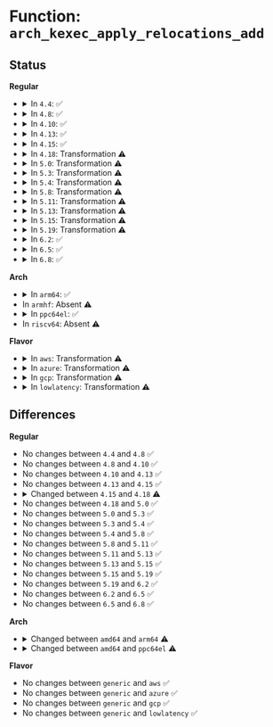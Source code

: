 # Function: <code>arch_kexec_apply_relocations_add</code>

## Status
<b>Regular</b>
<ul>
<li>
<details>
<summary>In <code>4.4</code>: ✅</summary>

```c
int arch_kexec_apply_relocations_add(const Elf64_Ehdr *ehdr, Elf64_Shdr *sechdrs, unsigned int relsec);
```

**Collision:** Unique Global

**Inline:** No

**Transformation:** False

**Instances:**

```
In arch/x86/kernel/machine_kexec_64.c (ffffffff8105c0c0)
Location: arch/x86/kernel/machine_kexec_64.c:408
Inline: False
Direct callers:
  - kernel/kexec_file.c:kexec_load_purgatory
```
**Symbols:**

```
ffffffff8105c0c0-ffffffff8105c398: arch_kexec_apply_relocations_add (STB_WEAK)
```
</details>
</li>
<li>
<details>
<summary>In <code>4.8</code>: ✅</summary>

```c
int arch_kexec_apply_relocations_add(const Elf64_Ehdr *ehdr, Elf64_Shdr *sechdrs, unsigned int relsec);
```

**Collision:** Unique Global

**Inline:** No

**Transformation:** False

**Instances:**

```
In arch/x86/kernel/machine_kexec_64.c (ffffffff8105c230)
Location: arch/x86/kernel/machine_kexec_64.c:410
Inline: False
Direct callers:
  - kernel/kexec_file.c:kexec_load_purgatory
```
**Symbols:**

```
ffffffff8105c230-ffffffff8105c509: arch_kexec_apply_relocations_add (STB_WEAK)
```
</details>
</li>
<li>
<details>
<summary>In <code>4.10</code>: ✅</summary>

```c
int arch_kexec_apply_relocations_add(const Elf64_Ehdr *ehdr, Elf64_Shdr *sechdrs, unsigned int relsec);
```

**Collision:** Unique Global

**Inline:** No

**Transformation:** False

**Instances:**

```
In arch/x86/kernel/machine_kexec_64.c (ffffffff8105f1b0)
Location: arch/x86/kernel/machine_kexec_64.c:411
Inline: False
Direct callers:
  - kernel/kexec_file.c:kexec_load_purgatory
```
**Symbols:**

```
ffffffff8105f1b0-ffffffff8105f489: arch_kexec_apply_relocations_add (STB_WEAK)
```
</details>
</li>
<li>
<details>
<summary>In <code>4.13</code>: ✅</summary>

```c
int arch_kexec_apply_relocations_add(const Elf64_Ehdr *ehdr, Elf64_Shdr *sechdrs, unsigned int relsec);
```

**Collision:** Unique Global

**Inline:** No

**Transformation:** False

**Instances:**

```
In arch/x86/kernel/machine_kexec_64.c (ffffffff8105e890)
Location: arch/x86/kernel/machine_kexec_64.c:429
Inline: False
Direct callers:
  - kernel/kexec_file.c:kexec_load_purgatory
```
**Symbols:**

```
ffffffff8105e890-ffffffff8105eb54: arch_kexec_apply_relocations_add (STB_WEAK)
```
</details>
</li>
<li>
<details>
<summary>In <code>4.15</code>: ✅</summary>

```c
int arch_kexec_apply_relocations_add(const Elf64_Ehdr *ehdr, Elf64_Shdr *sechdrs, unsigned int relsec);
```

**Collision:** Unique Global

**Inline:** No

**Transformation:** False

**Instances:**

```
In arch/x86/kernel/machine_kexec_64.c (ffffffff810625d0)
Location: arch/x86/kernel/machine_kexec_64.c:431
Inline: False
Direct callers:
  - kernel/kexec_file.c:kexec_load_purgatory
```
**Symbols:**

```
ffffffff810625d0-ffffffff8106289a: arch_kexec_apply_relocations_add (STB_WEAK)
```
</details>
</li>
<li>
<details>
<summary>In <code>4.18</code>: Transformation ⚠️</summary>

```c
int arch_kexec_apply_relocations_add(struct purgatory_info *pi, Elf64_Shdr *section, const Elf64_Shdr *relsec, const Elf64_Shdr *symtabsec);
```

**Collision:** Unique Global

**Inline:** No

**Transformation:** True

**Instances:**

```
In arch/x86/kernel/machine_kexec_64.c (ffffffff8113a28c)
Location: arch/x86/kernel/machine_kexec_64.c:396
Inline: False
Direct callers:
  - kernel/kexec_file.c:kexec_load_purgatory
```
**Symbols:**

```
ffffffff81065860-ffffffff810658df: arch_kexec_apply_relocations_add.cold.8 (STB_LOCAL)
ffffffff810655c0-ffffffff810657f9: arch_kexec_apply_relocations_add (STB_WEAK)
```
</details>
</li>
<li>
<details>
<summary>In <code>5.0</code>: Transformation ⚠️</summary>

```c
int arch_kexec_apply_relocations_add(struct purgatory_info *pi, Elf64_Shdr *section, const Elf64_Shdr *relsec, const Elf64_Shdr *symtabsec);
```

**Collision:** Unique Global

**Inline:** No

**Transformation:** True

**Instances:**

```
In arch/x86/kernel/machine_kexec_64.c (ffffffff81145b5c)
Location: arch/x86/kernel/machine_kexec_64.c:396
Inline: False
Direct callers:
  - kernel/kexec_file.c:kexec_load_purgatory
```
**Symbols:**

```
ffffffff8106b530-ffffffff8106b599: arch_kexec_apply_relocations_add.cold.8 (STB_LOCAL)
ffffffff8106b230-ffffffff8106b4c4: arch_kexec_apply_relocations_add (STB_WEAK)
```
</details>
</li>
<li>
<details>
<summary>In <code>5.3</code>: Transformation ⚠️</summary>

```c
int arch_kexec_apply_relocations_add(struct purgatory_info *pi, Elf64_Shdr *section, const Elf64_Shdr *relsec, const Elf64_Shdr *symtabsec);
```

**Collision:** Unique Global

**Inline:** No

**Transformation:** True

**Instances:**

```
In arch/x86/kernel/machine_kexec_64.c (ffffffff81150eee)
Location: arch/x86/kernel/machine_kexec_64.c:494
Inline: False
Direct callers:
  - kernel/kexec_file.c:kexec_load_purgatory
```
**Symbols:**

```
ffffffff8106f06d-ffffffff8106f0d4: arch_kexec_apply_relocations_add.cold (STB_LOCAL)
ffffffff8106ed30-ffffffff8106efb8: arch_kexec_apply_relocations_add (STB_WEAK)
```
</details>
</li>
<li>
<details>
<summary>In <code>5.4</code>: Transformation ⚠️</summary>

```c
int arch_kexec_apply_relocations_add(struct purgatory_info *pi, Elf64_Shdr *section, const Elf64_Shdr *relsec, const Elf64_Shdr *symtabsec);
```

**Collision:** Unique Global

**Inline:** No

**Transformation:** True

**Instances:**

```
In arch/x86/kernel/machine_kexec_64.c (ffffffff8115cb7e)
Location: arch/x86/kernel/machine_kexec_64.c:494
Inline: False
Direct callers:
  - kernel/kexec_file.c:kexec_load_purgatory
```
**Symbols:**

```
ffffffff8107061d-ffffffff81070684: arch_kexec_apply_relocations_add.cold (STB_LOCAL)
ffffffff810702e0-ffffffff81070568: arch_kexec_apply_relocations_add (STB_WEAK)
```
</details>
</li>
<li>
<details>
<summary>In <code>5.8</code>: Transformation ⚠️</summary>

```c
int arch_kexec_apply_relocations_add(struct purgatory_info *pi, Elf64_Shdr *section, const Elf64_Shdr *relsec, const Elf64_Shdr *symtabsec);
```

**Collision:** Unique Global

**Inline:** No

**Transformation:** True

**Instances:**

```
In arch/x86/kernel/machine_kexec_64.c (ffffffff8116d8be)
Location: arch/x86/kernel/machine_kexec_64.c:427
Inline: False
Direct callers:
  - kernel/kexec_file.c:kexec_apply_relocations
```
**Symbols:**

```
ffffffff8107796d-ffffffff810779d4: arch_kexec_apply_relocations_add.cold (STB_LOCAL)
ffffffff81077630-ffffffff810778b8: arch_kexec_apply_relocations_add (STB_WEAK)
```
</details>
</li>
<li>
<details>
<summary>In <code>5.11</code>: Transformation ⚠️</summary>

```c
int arch_kexec_apply_relocations_add(struct purgatory_info *pi, Elf64_Shdr *section, const Elf64_Shdr *relsec, const Elf64_Shdr *symtabsec);
```

**Collision:** Unique Global

**Inline:** No

**Transformation:** True

**Instances:**

```
In arch/x86/kernel/machine_kexec_64.c (ffffffff81be45f4)
Location: arch/x86/kernel/machine_kexec_64.c:427
Inline: False
Direct callers:
  - kernel/kexec_file.c:kexec_apply_relocations
```
**Symbols:**

```
ffffffff81bd7a05-ffffffff81bd7a6c: arch_kexec_apply_relocations_add.cold (STB_LOCAL)
ffffffff81077c60-ffffffff81077ee8: arch_kexec_apply_relocations_add (STB_GLOBAL)
```
</details>
</li>
<li>
<details>
<summary>In <code>5.13</code>: Transformation ⚠️</summary>

```c
int arch_kexec_apply_relocations_add(struct purgatory_info *pi, Elf64_Shdr *section, const Elf64_Shdr *relsec, const Elf64_Shdr *symtabsec);
```

**Collision:** Unique Global

**Inline:** No

**Transformation:** True

**Instances:**

```
In arch/x86/kernel/machine_kexec_64.c (ffffffff81bd6415)
Location: arch/x86/kernel/machine_kexec_64.c:427
Inline: False
Direct callers:
  - kernel/kexec_file.c:kexec_load_purgatory
```
**Symbols:**

```
ffffffff81bc99bb-ffffffff81bc9a22: arch_kexec_apply_relocations_add.cold (STB_LOCAL)
ffffffff810786f0-ffffffff81078978: arch_kexec_apply_relocations_add (STB_GLOBAL)
```
</details>
</li>
<li>
<details>
<summary>In <code>5.15</code>: Transformation ⚠️</summary>

```c
int arch_kexec_apply_relocations_add(struct purgatory_info *pi, Elf64_Shdr *section, const Elf64_Shdr *relsec, const Elf64_Shdr *symtabsec);
```

**Collision:** Unique Global

**Inline:** No

**Transformation:** True

**Instances:**

```
In arch/x86/kernel/machine_kexec_64.c (ffffffff81cb2d02)
Location: arch/x86/kernel/machine_kexec_64.c:398
Inline: False
Direct callers:
  - kernel/kexec_file.c:kexec_load_purgatory
```
**Symbols:**

```
ffffffff81c9e85b-ffffffff81c9e8c2: arch_kexec_apply_relocations_add.cold (STB_LOCAL)
ffffffff81085f40-ffffffff810861c8: arch_kexec_apply_relocations_add (STB_GLOBAL)
```
</details>
</li>
<li>
<details>
<summary>In <code>5.19</code>: Transformation ⚠️</summary>

```c
int arch_kexec_apply_relocations_add(struct purgatory_info *pi, Elf64_Shdr *section, const Elf64_Shdr *relsec, const Elf64_Shdr *symtabsec);
```

**Collision:** Unique Global

**Inline:** No

**Transformation:** True

**Instances:**

```
In arch/x86/kernel/machine_kexec_64.c (0)
Location: arch/x86/kernel/machine_kexec_64.c:398
Inline: False
Direct callers:
  - kernel/kexec_file.c:kexec_load_purgatory
```
**Symbols:**

```
ffffffff81e4dcc9-ffffffff81e4dd26: arch_kexec_apply_relocations_add.cold (STB_LOCAL)
ffffffff810962f0-ffffffff81096582: arch_kexec_apply_relocations_add (STB_GLOBAL)
```
</details>
</li>
<li>
<details>
<summary>In <code>6.2</code>: ✅</summary>

```c
int arch_kexec_apply_relocations_add(struct purgatory_info *pi, Elf64_Shdr *section, const Elf64_Shdr *relsec, const Elf64_Shdr *symtabsec);
```

**Collision:** Unique Global

**Inline:** No

**Transformation:** False

**Instances:**

```
In arch/x86/kernel/machine_kexec_64.c (ffffffff810abfa0)
Location: arch/x86/kernel/machine_kexec_64.c:398
Inline: False
Direct callers:
  - kernel/kexec_file.c:kexec_load_purgatory
```
**Symbols:**

```
ffffffff810abfa0-ffffffff810ac282: arch_kexec_apply_relocations_add (STB_GLOBAL)
```
</details>
</li>
<li>
<details>
<summary>In <code>6.5</code>: ✅</summary>

```c
int arch_kexec_apply_relocations_add(struct purgatory_info *pi, Elf64_Shdr *section, const Elf64_Shdr *relsec, const Elf64_Shdr *symtabsec);
```

**Collision:** Unique Global

**Inline:** No

**Transformation:** False

**Instances:**

```
In arch/x86/kernel/machine_kexec_64.c (ffffffff810afad0)
Location: arch/x86/kernel/machine_kexec_64.c:387
Inline: False
Direct callers:
  - kernel/kexec_file.c:kexec_load_purgatory
```
**Symbols:**

```
ffffffff810afad0-ffffffff810afdb9: arch_kexec_apply_relocations_add (STB_GLOBAL)
```
</details>
</li>
<li>
<details>
<summary>In <code>6.8</code>: ✅</summary>

```c
int arch_kexec_apply_relocations_add(struct purgatory_info *pi, Elf64_Shdr *section, const Elf64_Shdr *relsec, const Elf64_Shdr *symtabsec);
```

**Collision:** Unique Global

**Inline:** No

**Transformation:** False

**Instances:**

```
In arch/x86/kernel/machine_kexec_64.c (ffffffff810b6660)
Location: arch/x86/kernel/machine_kexec_64.c:384
Inline: False
Direct callers:
  - kernel/kexec_file.c:kexec_load_purgatory
```
**Symbols:**

```
ffffffff810b6660-ffffffff810b6949: arch_kexec_apply_relocations_add (STB_GLOBAL)
```
</details>
</li>
</ul>
<b>Arch</b>
<ul>
<li>
<details>
<summary>In <code>arm64</code>: ✅</summary>

```c
int arch_kexec_apply_relocations_add(struct purgatory_info *pi, Elf64_Shdr *section, const Elf64_Shdr *relsec, const Elf64_Shdr *symtab);
```

**Collision:** Unique Global

**Inline:** No

**Transformation:** False

**Instances:**

```
In kernel/kexec_file.c (ffff8000101cb758)
Location: kernel/kexec_file.c:120
Inline: False
```
**Symbols:**

```
ffff8000101cb758-ffff8000101cb780: arch_kexec_apply_relocations_add (STB_WEAK)
```
</details>
</li>
<li>
In <code>armhf</code>: Absent ⚠️
</li>
<li>
<details>
<summary>In <code>ppc64el</code>: ✅</summary>

```c
int arch_kexec_apply_relocations_add(struct purgatory_info *pi, Elf64_Shdr *section, const Elf64_Shdr *relsec, const Elf64_Shdr *symtab);
```

**Collision:** Unique Global

**Inline:** No

**Transformation:** False

**Instances:**

```
In kernel/kexec_file.c (c0000000002356bc)
Location: kernel/kexec_file.c:120
Inline: False
Direct callers:
  - kernel/kexec_file.c:kexec_load_purgatory
```
**Symbols:**

```
c0000000002356bc-c0000000002356fc: arch_kexec_apply_relocations_add (STB_WEAK)
```
</details>
</li>
<li>
In <code>riscv64</code>: Absent ⚠️
</li>
</ul>
<b>Flavor</b>
<ul>
<li>
<details>
<summary>In <code>aws</code>: Transformation ⚠️</summary>

```c
int arch_kexec_apply_relocations_add(struct purgatory_info *pi, Elf64_Shdr *section, const Elf64_Shdr *relsec, const Elf64_Shdr *symtabsec);
```

**Collision:** Unique Global

**Inline:** No

**Transformation:** True

**Instances:**

```
In arch/x86/kernel/machine_kexec_64.c (ffffffff8115519e)
Location: arch/x86/kernel/machine_kexec_64.c:494
Inline: False
Direct callers:
  - kernel/kexec_file.c:kexec_load_purgatory
```
**Symbols:**

```
ffffffff8106f5bd-ffffffff8106f624: arch_kexec_apply_relocations_add.cold (STB_LOCAL)
ffffffff8106f280-ffffffff8106f508: arch_kexec_apply_relocations_add (STB_WEAK)
```
</details>
</li>
<li>
<details>
<summary>In <code>azure</code>: Transformation ⚠️</summary>

```c
int arch_kexec_apply_relocations_add(struct purgatory_info *pi, Elf64_Shdr *section, const Elf64_Shdr *relsec, const Elf64_Shdr *symtabsec);
```

**Collision:** Unique Global

**Inline:** No

**Transformation:** True

**Instances:**

```
In arch/x86/kernel/machine_kexec_64.c (ffffffff811484be)
Location: arch/x86/kernel/machine_kexec_64.c:494
Inline: False
Direct callers:
  - kernel/kexec_file.c:kexec_load_purgatory
```
**Symbols:**

```
ffffffff8105f98d-ffffffff8105f9f4: arch_kexec_apply_relocations_add.cold (STB_LOCAL)
ffffffff8105f650-ffffffff8105f8d8: arch_kexec_apply_relocations_add (STB_WEAK)
```
</details>
</li>
<li>
<details>
<summary>In <code>gcp</code>: Transformation ⚠️</summary>

```c
int arch_kexec_apply_relocations_add(struct purgatory_info *pi, Elf64_Shdr *section, const Elf64_Shdr *relsec, const Elf64_Shdr *symtabsec);
```

**Collision:** Unique Global

**Inline:** No

**Transformation:** True

**Instances:**

```
In arch/x86/kernel/machine_kexec_64.c (ffffffff81152f7e)
Location: arch/x86/kernel/machine_kexec_64.c:494
Inline: False
Direct callers:
  - kernel/kexec_file.c:kexec_load_purgatory
```
**Symbols:**

```
ffffffff8106fa6d-ffffffff8106fad4: arch_kexec_apply_relocations_add.cold (STB_LOCAL)
ffffffff8106f730-ffffffff8106f9b8: arch_kexec_apply_relocations_add (STB_WEAK)
```
</details>
</li>
<li>
<details>
<summary>In <code>lowlatency</code>: Transformation ⚠️</summary>

```c
int arch_kexec_apply_relocations_add(struct purgatory_info *pi, Elf64_Shdr *section, const Elf64_Shdr *relsec, const Elf64_Shdr *symtabsec);
```

**Collision:** Unique Global

**Inline:** No

**Transformation:** True

**Instances:**

```
In arch/x86/kernel/machine_kexec_64.c (ffffffff8115fe6e)
Location: arch/x86/kernel/machine_kexec_64.c:494
Inline: False
Direct callers:
  - kernel/kexec_file.c:kexec_load_purgatory
```
**Symbols:**

```
ffffffff81071ced-ffffffff81071d54: arch_kexec_apply_relocations_add.cold (STB_LOCAL)
ffffffff810719b0-ffffffff81071c38: arch_kexec_apply_relocations_add (STB_WEAK)
```
</details>
</li>
</ul>

## Differences
<b>Regular</b>
<ul>
<li>
No changes between <code>4.4</code> and <code>4.8</code> ✅
</li>
<li>
No changes between <code>4.8</code> and <code>4.10</code> ✅
</li>
<li>
No changes between <code>4.10</code> and <code>4.13</code> ✅
</li>
<li>
No changes between <code>4.13</code> and <code>4.15</code> ✅
</li>
<li>
<details>
<summary>Changed between <code>4.15</code> and <code>4.18</code> ⚠️</summary>
<ul>
<li>
<b>Param added. </b>
<code>struct purgatory_info *pi</code>
</li>
<li>
<b>Param added. </b>
<code>Elf64_Shdr *section</code>
</li>
<li>
<b>Param added. </b>
<code>const Elf64_Shdr *symtabsec</code>
</li>
<li>
<b>Param removed. </b>
<code>const Elf64_Ehdr *ehdr</code>
</li>
<li>
<b>Param removed. </b>
<code>Elf64_Shdr *sechdrs</code>
</li>
<li>
<b>Param type changed. </b>
<code>unsigned int relsec</code> ➡️ <code>const Elf64_Shdr *relsec</code>
</li>
</ul>
</details>
</li>
<li>
No changes between <code>4.18</code> and <code>5.0</code> ✅
</li>
<li>
No changes between <code>5.0</code> and <code>5.3</code> ✅
</li>
<li>
No changes between <code>5.3</code> and <code>5.4</code> ✅
</li>
<li>
No changes between <code>5.4</code> and <code>5.8</code> ✅
</li>
<li>
No changes between <code>5.8</code> and <code>5.11</code> ✅
</li>
<li>
No changes between <code>5.11</code> and <code>5.13</code> ✅
</li>
<li>
No changes between <code>5.13</code> and <code>5.15</code> ✅
</li>
<li>
No changes between <code>5.15</code> and <code>5.19</code> ✅
</li>
<li>
No changes between <code>5.19</code> and <code>6.2</code> ✅
</li>
<li>
No changes between <code>6.2</code> and <code>6.5</code> ✅
</li>
<li>
No changes between <code>6.5</code> and <code>6.8</code> ✅
</li>
</ul>
<b>Arch</b>
<ul>
<li>
<details>
<summary>Changed between <code>amd64</code> and <code>arm64</code> ⚠️</summary>
<ul>
<li>
<b>Param added. </b>
<code>const Elf64_Shdr *symtab</code>
</li>
<li>
<b>Param removed. </b>
<code>const Elf64_Shdr *symtabsec</code>
</li>
</ul>
</details>
</li>
<li>
<details>
<summary>Changed between <code>amd64</code> and <code>ppc64el</code> ⚠️</summary>
<ul>
<li>
<b>Param added. </b>
<code>const Elf64_Shdr *symtab</code>
</li>
<li>
<b>Param removed. </b>
<code>const Elf64_Shdr *symtabsec</code>
</li>
</ul>
</details>
</li>
</ul>
<b>Flavor</b>
<ul>
<li>
No changes between <code>generic</code> and <code>aws</code> ✅
</li>
<li>
No changes between <code>generic</code> and <code>azure</code> ✅
</li>
<li>
No changes between <code>generic</code> and <code>gcp</code> ✅
</li>
<li>
No changes between <code>generic</code> and <code>lowlatency</code> ✅
</li>
</ul>
